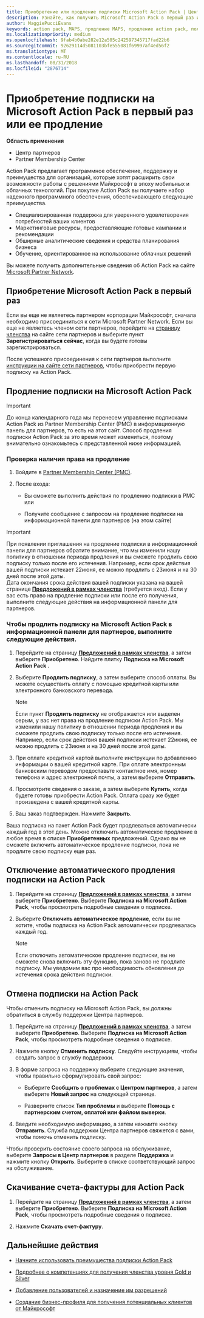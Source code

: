```yaml
---
title: Приобретение или продление подписки Microsoft Action Pack | Центр партнеров
description: Узнайте, как получить Microsoft Action Pack в первый раз или продлить имеющуюся подписку.
author: MaggiePucciEvans
keywords: action pack, MAPS, продление MAPS, продление action pack, получение action pack
ms.localizationpriority: medium
ms.openlocfilehash: 9fab4b0abe282e12a505c242597345717fad22b6
ms.sourcegitcommit: 92629114d5081103bfe555081f69997af4ed56f2
ms.translationtype: MT
ms.contentlocale: ru-RU
ms.lasthandoff: 08/31/2018
ms.locfileid: "2876714"
---
```

# <a name="buy-for-the-first-time-or-renew-a-microsoft-action-pack-subscription"></a>Приобретение подписки на Microsoft Action Pack в первый раз или ее продление

**Область применения**

-  Центр партнеров
-  Partner Membership Center

Action Pack предлагает программное обеспечение, поддержку и преимущества для организаций, которые хотят расширить свои возможности работы с решениями Майкрософт в эпоху мобильных и облачных технологий. При покупке Action Pack вы получаете набор надежного программного обеспечения, обеспечивающего следующие преимущества. 

- Специализированная поддержка для уверенного удовлетворения потребностей ваших клиентов 
- Маркетинговые ресурсы, предоставляющие готовые кампании и рекомендации 
- Обширные аналитические сведения и средства планирования бизнеса 
- Обучение, ориентированное на использование облачных решений 

Вы можете получить дополнительные сведения об Action Pack на сайте [Microsoft Partner Network](https://partner.microsoft.com/membership/internal-use-software#simple-tab-content-3).

## <a name="buy-microsoft-action-pack-for-the-first-time"></a>Приобретение Microsoft Action Pack в первый раз

Если вы еще не являетесь партнером корпорации Майкрософт, сначала необходимо присоединиться к сети Microsoft Partner Network. Если вы еще не являетесь членом сети партнеров, перейдите на [страницу членства](https://partner.microsoft.com/membership) на сайте сети партнеров и выберите пункт **Зарегистрироваться сейчас**, когда вы будете готовы зарегистрироваться. 

После успешного присоединения к сети партнеров выполните [инструкции на сайте сети партнеров](https://partner.microsoft.com/membership/action-pack), чтобы приобрести первую подписку на Action Pack. 

## <a name="renew-a-microsoft-action-pack-subscription"></a>Продление подписки на Microsoft Action Pack

>[!IMPORTANT]
>До конца календарного года мы перенесем управление подписками Action Pack из Partner Membership Center (PMC) в информационную панель для партнеров, то есть на этот сайт. Способ продления подписки Action Pack за это время может измениться, поэтому внимательно ознакомьтесь с представленной ниже информацией.  

### <a name="check-your-renewal-eligibility"></a>Проверка наличия права на продление

1. Войдите в [Partner Membership Center (PMC)](https://partner.microsoft.com/_login?authType=OpenIdConnect).

2. После входа:

    - Вы сможете выполнить действия по продлению подписки в PMC или

    - Получите сообщение с запросом на продление подписки на информационной панели для партнеров (на этом сайте)

>[!IMPORTANT]
>При появлении приглашения на продление подписки в информационной панели для партнеров обратите внимание, что мы изменили нашу политику в отношении периода продления и вы сможете продлить свою подписку только после его истечения. Например, если срок действия вашей подписки истекает 22июня, ее можно продлить с 23июня и на 30 дней после этой даты.       
>Дата окончания срока действия вашей подписки указана на вашей странице [**Предложений в рамках членства**](https://partnercenter.microsoft.com/pcv/partnership/offers) (требуется вход). Если у вас есть право на продление подписки или после его получения, выполните следующие действия на информационной панели для партнеров.  



### <a name="to-renew-a-microsoft-action-pack-subscription-in-the-partner-dashboard"></a>Чтобы продлить подписку на Microsoft Action Pack в информационной панели для партнеров, выполните следующие действия.

1. Перейдите на страницу [**Предложений в рамках членства**](https://partnercenter.microsoft.com/pcv/partnership/offers), а затем выберите **Приобретено**. Найдите плитку **Подписка на Microsoft Action Pack** .  

2. Выберите **Продлить подписку**, а затем выберите способ оплаты. Вы можете осуществить оплату с помощью кредитной карты или электронного банковского перевода.

    >[!NOTE]
    >Если пункт **Продлить подписку** не отображается или выделен серым, у вас нет права на продление подписки Action Pack. Мы изменили нашу политику в отношении периода продления и вы сможете продлить свою подписку только после его истечения. Например, если срок действия вашей подписки истекает 22июня, ее можно продлить с 23июня и на 30 дней после этой даты.  

3. При оплате кредитной картой выполните инструкции по добавлению информации о вашей кредитной карте. При оплате электронным банковским переводом предоставьте контактное имя, номер телефона и адрес электронной почты, а затем выберите **Отправить**. 
     
4. Просмотрите сведения о заказе, а затем выберите **Купить**, когда будете готовы приобрести Action Pack. Оплата сразу же будет произведена с вашей кредитной карты.

5. Ваш заказ подтвержден. Нажмите **Закрыть**.

Ваша подписка на пакет Action Pack будет продлеваться автоматически каждый год в этот день. Можно отключить автоматическое продление в любое время в списке **Приобретенных** предложений. Однако вы не сможете включить автоматическое продление подписки, пока не продлите свою подписку еще раз. 


## <a name="turn-off-automatic-action-pack-subscription-renewal"></a>Отключение автоматического продления подписки на Action Pack

1. Перейдите на страницу [**Предложений в рамках членства**](https://partnercenter.microsoft.com/pcv/partnership/offers), а затем выберите **Приобретено**. Выберите **Подписка на Microsoft Action Pack**, чтобы просмотреть подробные сведения о подписке. 

2. Выберите **Отключить автоматическое продление**, если вы не хотите, чтобы подписка на Action Pack автоматически продлевалась каждый год. 

    >[!NOTE]
    >Если отключить автоматическое продление подписки, вы не сможете снова включить эту функцию, пока заново не продлите подписку. Мы уведомим вас про необходимость обновления до истечения срока действия подписки.


## <a name="cancel-your-action-pack-subscription"></a>Отмена подписки на Action Pack

Чтобы отменить подписку на Microsoft Action Pack, вы должны обратиться в службу поддержки Центра партнеров.

1. Перейдите на страницу [**Предложений в рамках членства**](https://partnercenter.microsoft.com/pcv/partnership/offers), а затем выберите **Приобретено**. Выберите **Подписка на Microsoft Action Pack**, чтобы просмотреть подробные сведения о подписке. 

3. Нажмите кнопку **Отменить подписку**. Следуйте инструкциям, чтобы создать запрос в службу поддержки. 

4. В форме запроса на поддержку выберите следующие значения, чтобы правильно сформулировать свой запрос:

    -  Выберите **Сообщить о проблемах с Центром партнеров**, а затем выберите **Новый запрос** на следующей странице.

    -  Разверните список **Тип проблемы** и выберите **Помощь с партнерским счетом, оплатой или файлом выверки**. 

5. Введите необходимую информацию, а затем нажмите кнопку **Отправить**. Служба поддержки Центра партнеров свяжется с вами, чтобы помочь отменить подписку.

Чтобы проверить состояние своего запроса на обслуживание, выберите **Запросы в Центр партнеров** в разделе **Поддержка** и нажмите кнопку **Открыть**. Выберите в списке соответствующий запрос на обслуживание.  

## <a name="download-your-action-pack-invoice"></a>Скачивание счета-фактуры для Action Pack

1. Перейдите на страницу [**Предложений в рамках членства**](https://partnercenter.microsoft.com/pcv/partnership/offers), а затем выберите **Приобретено**. Выберите **Подписка на Microsoft Action Pack**, чтобы просмотреть подробные сведения о подписке. 

3. Нажмите **Скачать счет-фактуру**.
 
## <a name="next-steps"></a>Дальнейшие действия

-   [Начните использовать преимущества подписки Action Pack](manage-your-partner-network-benefits.md)

-   [Подробнее о компетенциях для получения членства уровня Gold и Silver](https://partner.microsoft.com/membership/internal-use-software#simple-tab-content-2)

-   [Добавление пользователей и назначение им разрешений](create-user-accounts-and-set-permissions.md)

-   [Создание бизнес-профиля для получения потенциальных клиентов от Майкрософт](create-a-marketing-profile.md)



